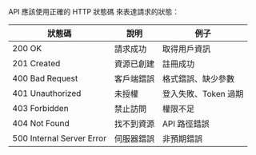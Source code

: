 API 應該使用正確的 HTTP 狀態碼 來表達請求的狀態：

| 狀態碼                    | 說明       | 例子                 |
| ------------------------- | ---------- | -------------------- |
| 200 OK                    | 請求成功   | 取得用戶資訊         |
| 201 Created               | 資源已創建 | 註冊成功             |
| 400 Bad   Request           | 客戶端錯誤 | 格式錯誤、缺少參數   |
| 401 Unauthorized          | 未授權     | 登入失敗、Token 過期 |
| 403 Forbidden             | 禁止訪問   | 權限不足             |
| 404 Not Found             | 找不到資源 | API 路徑錯誤         |
| 500 Internal Server Error | 伺服器錯誤 | 非預期錯誤           |

